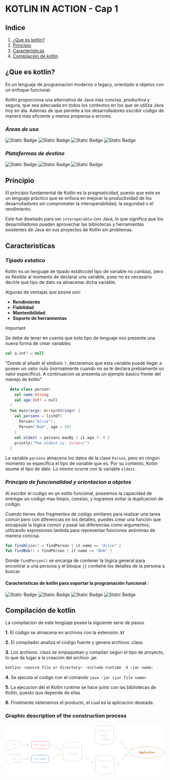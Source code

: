 # KOTLIN IN ACTION - Cap 1

## Indice

1. [¿Que es kotlin?](#introduccion)
2. [Principio](#principio)
3. [Caracteristicas](#caracteristicas)
4. [Compilación de kotlin](#compilación-de-kotlin)

## ¿Que es kotlin?
Es un lenguaje de programación moderno o legacy, orientado a objetos con un enfoque funcional.

Kotlin proporciona una alternativa de Java más concisa, productiva y segura, que sea adecuada en todos los contextos en los que se utiliza Java hoy en día. Ademas de que permite a los desarrolladores escribir código de manera más eficiente y menos propensa a errores.

### _Áreas de uso_
![Static Badge](https://img.shields.io/badge/Backend_de_aplicaciones_web%20-%23FA8E5F?style=for-the-badge)
![Static Badge](https://img.shields.io/badge/Microservidores%20-%23FACA89?style=for-the-badge)
![Static Badge](https://img.shields.io/badge/Aplicaciones_multiplataforma%20-%2383BD86?style=for-the-badge)
![Static Badge](https://img.shields.io/badge/Aplicaciones_Moviles%20-%2354C6B8?style=for-the-badge)

### _Plataformas de destino_
![Static Badge](https://img.shields.io/badge/Servidor%20-%236A95D6%20?style=for-the-badge)
![Static Badge](https://img.shields.io/badge/Android_/_IOS%20-%23C398C8?style=for-the-badge)
![Static Badge](https://img.shields.io/badge/Programas_de_uso_en_java%20-%23E891BD?style=for-the-badge)


## Principio
El principio fundamental de Kotlin es la pragmaticidad, puesto que este es un lenguaje práctico que se enfoca en mejorar la productividad de los desarrolladores sin comprometer la interoperabilidad, la seguridad o el rendimiento.

Este fue diseñado para ser `interoperable` con Java, lo que significa que los desarrolladores pueden aprovechar las bibliotecas y herramientas existentes de Java en sus proyectos de Kotlin sin problemas.

## Caracteristicas
### _Tipado estatico_
Kotlin es un lenguaje de tipado estático(el tipo de variable no cambia), pero es flexible al momento de declarar una variable, pues no es necesario decirle que tipo de dato va almacenar dicha variable.

Algunas de ventajas que posee son:
- **Rendimiento**
- **Fiabilidad**
- **Mantenibilidad**
- **Soporte de herramientas**

> [!IMPORTANT]
> Se debe de tener en cuenta que este tipo de lenguaje nos presenta una nueva forma de crear variables

```kotlin    
val a:int? = null 
```
"Donde al añadir el simbolo `?`, declaramos que esta variable puede llegar a poseer un valor nulo (normalmente cuando no se le declara prebiamente un valor especifico). A continuacion se presenta un ejemplo basico frente del manejo de kotlin"

```kotlin
  data class person(
    val name:String
    val age:Int? = null
  )
  fun main(args: Array<String>) {
    val persons = listOf(
      Person("Alice"),
      Person("Bob", age = 29)
    )
    val oldest = persons.maxBy { it.age ?: 0 }
    println("The oldest is: $oldest")
  }
```
La variable `persons` almacena los datos de la clase `Person`, pero en ningún momento se especifica el tipo de variable que es. Por su contexto, Kotlin asume el tipo de dato. Lo mismo ocurre con la variable `oldest`.


### _Principio de funcionalidad y orientacion a objetos_
Al escribir el codigo en un estilo funcional, poseemos la capacidad de entregar un codigo mas limpio, consiso, y logramos evitar la duplicacion de codigo.
 
Cuando tienes dos fragmentos de código similares para realizar una tarea común pero con diferencias en los detalles, puedes crear una función que encapsule la lógica común y pasar las diferencias como argumentos, utilizando expresiones lambda para representar funciones anónimas de manera concisa.

```kotlin
fun findAlice() = findPerson { it.name == "Alice" }
fun findBob() = findPerson { it.name == "Bob" }
```
Donde `findPerson()` se encarga de contener la lógica general para encontrar a una persona y el bloque `{}` contiene los detalles de la persona a buscar.

#### Características de kotlin para soportar la programación funcional :

![Static Badge](https://img.shields.io/badge/Functional_types%20-%2383BD86?style=for-the-badge)
![Static Badge](https://img.shields.io/badge/Lambda_expressions%20-%2354C6B8?style=for-the-badge)
![Static Badge](https://img.shields.io/badge/Data_classes%20-%23C398C8?style=for-the-badge)
![Static Badge](https://img.shields.io/badge/Access_to_APIs%20-%23FFFDF9?style=for-the-badge)

## Compilación de kotlin
La compilacion de este lengüaje posee la siguiente serie de pasos.

**1.** El código se almacena en archivos con la extensión .kt

**2.** El compilador analiza el código fuente y genera archivos .class

**3.** Los archivos .class se empaquetan y compilan según el tipo de proyecto, lo que da lugar a la creación del archivo .jar.

```kotlin
kotlinc <source file or directory> -include-runtime -d <jar name>
```

**4.** Se ejecuta el codigo con el comando `java -jar <jar file name>`

**5.** La ejecucion del el Kotlin runtime se hace junto con las bibliotecas de Kotlin, puesto que depende de ellas 

**6.** Finalmente obtenemos el producto, el cual es la aplicacion deseada.

### Graphic description of the construction process
![Imagen](/Imagens/Compilacion.png)
